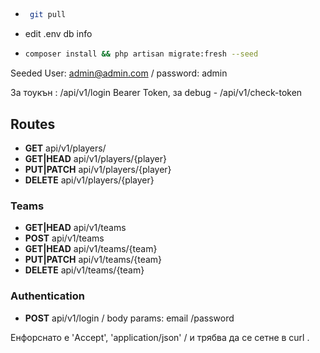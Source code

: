 ##
-   ```bash
     git pull 
- edit .env db info
- ```bash
  composer install && php artisan migrate:fresh --seed

Seeded User: admin@admin.com / password: admin

За тоукън : /api/v1/login Bearer Token, за debug - /api/v1/check-token
##  Routes


- **GET**    api/v1/players/
- **GET|HEAD**    api/v1/players/{player}
- **PUT|PATCH**    api/v1/players/{player}
- **DELETE**    api/v1/players/{player}

### Teams

- **GET|HEAD**    api/v1/teams
- **POST**    api/v1/teams
- **GET|HEAD**    api/v1/teams/{team}
- **PUT|PATCH**    api/v1/teams/{team}
- **DELETE**    api/v1/teams/{team}

### Authentication

- **POST**    api/v1/login   / body params: email /password 


Енфорснато е 'Accept', 'application/json' / и трябва да се сетне в curl .




